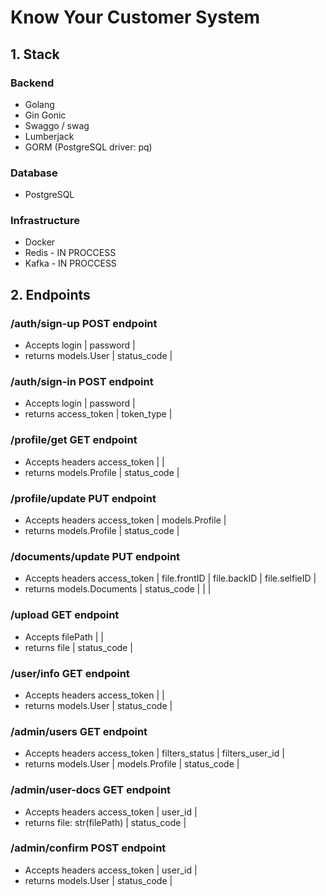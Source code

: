 # Know Your Customer System

## 1. Stack

### Backend
- Golang
- Gin Gonic
- Swaggo / swag
- Lumberjack
- GORM (PostgreSQL driver: pq)

### Database
- PostgreSQL

### Infrastructure
- Docker
- Redis - IN PROCCESS 
- Kafka - IN PROCCESS

## 2. Endpoints

### /auth/sign-up POST endpoint

- Accepts login       | password    | 
- returns models.User | status_code |

### /auth/sign-in POST endpoint

- Accepts login        | password   |
- returns access_token | token_type |

### /profile/get GET endpoint

- Accepts headers access_token |             |
- returns models.Profile       | status_code |

### /profile/update PUT endpoint

- Accepts headers access_token | models.Profile |
- returns models.Profile       | status_code    |

### /documents/update PUT endpoint

- Accepts headers access_token | file.frontID | file.backID | file.selfieID |
- returns models.Documents     | status_code  |             |               |

### /upload GET endpoint

- Accepts filePath |             |
- returns file     | status_code |

### /user/info GET endpoint

- Accepts headers access_token |             |
- returns models.User          | status_code |

### /admin/users GET endpoint

- Accepts headers access_token | filters_status | filters_user_id | 
- returns models.User          | models.Profile | status_code     |

### /admin/user-docs GET endpoint

- Accepts headers access_token | user_id     | 
- returns file: str(filePath)  | status_code |

### /admin/confirm POST endpoint 

- Accepts headers access_token | user_id     |
- returns models.User          | status_code |